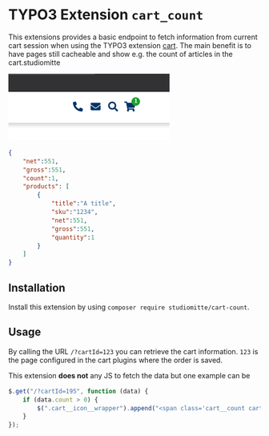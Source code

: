 # TYPO3 Extension `cart_count`

This extensions provides a basic endpoint to fetch information from current cart session when using the TYPO3 extension [cart](https://github.com/extcode/cart).
The main benefit is to have pages still cacheable and show e.g. the count of articles in the cart.studiomitte

![Example](./Resources/Public/Images/Example.png)

```json
{
    "net":551,
    "gross":551,
    "count":1,
    "products": [
        {
            "title":"A title",
            "sku":"1234",
            "net":551,
            "gross":551,
            "quantity":1
        }
    ]
}
```

## Installation

Install this extension by using `composer require studiomitte/cart-count`.

## Usage

By calling the URL `/?cartId=123` you can retrieve the cart information. `123` is the page configured in the cart plugins where the order is saved.

This extension **does not** any JS to fetch the data but one example can be

```js
$.get("/?cartId=195", function (data) {
    if (data.count > 0) {
        $(".cart__icon__wrapper").append("<span class='cart__count cart__count--big'>" + data.count + "</span>");
    }
});
```


